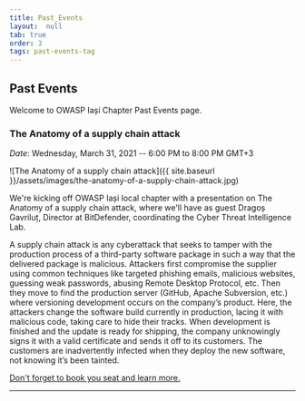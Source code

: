 ```yaml
---
title: Past_Events
layout:  null
tab: true
order: 3
tags: past-events-tag
---
```


## Past Events

Welcome to OWASP Iași Chapter Past Events page.

### The Anatomy of a supply chain attack

*Date*: Wednesday, March 31, 2021 -- 6:00 PM to 8:00 PM GMT+3

![The Anatomy of a supply chain attack]({{ site.baseurl }}/assets/images/the-anatomy-of-a-supply-chain-attack.jpg)

We're kicking off OWASP Iași local chapter with a presentation on The Anatomy of a supply chain attack, where we'll have as guest Dragoș Gavriluț, Director at BitDefender, coordinating the Cyber Threat Intelligence Lab.

A supply chain attack is any cyberattack that seeks to tamper with the production process of a third-party software package in such a way that the delivered package is malicious. Attackers first compromise the supplier using common techniques like targeted phishing emails, malicious websites, guessing weak passwords, abusing Remote Desktop Protocol, etc. Then they move to find the production server (GitHub, Apache Subversion, etc.) where versioning development occurs on the company’s product. Here, the attackers change the software build currently in production, lacing it with malicious code, taking care to hide their tracks. When development is finished and the update is ready for shipping, the company unknowingly signs it with a valid certificate and sends it off to its customers. The customers are inadvertently infected when they deploy the new software, not knowing it’s been tainted.

[Don't forget to book you seat and learn more.](https://www.meetup.com/OWASP-Iasi-Meetup-Group/events/277175795)

---
